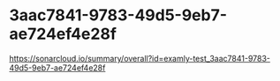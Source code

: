 # 3aac7841-9783-49d5-9eb7-ae724ef4e28f
https://sonarcloud.io/summary/overall?id=examly-test_3aac7841-9783-49d5-9eb7-ae724ef4e28f
